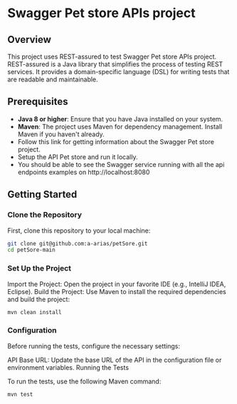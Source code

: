 # Swagger Pet store APIs project

## Overview

This project uses REST-assured to test  Swagger Pet store APIs project. REST-assured is a Java library that simplifies the process of testing REST services. It provides a domain-specific language (DSL) for writing tests that are readable and maintainable.

## Prerequisites

- **Java 8 or higher**: Ensure that you have Java installed on your system.
- **Maven**: The project uses Maven for dependency management. Install Maven if you haven't already.
- Follow this link for getting information about the Swagger Pet store project.
- Setup the API Pet store and run it locally.
- You should be able to see the Swagger service running with all the api endpoints examples on http://localhost:8080

## Getting Started

### Clone the Repository

First, clone this repository to your local machine:

```bash
git clone git@github.com:a-arias/petSore.git
cd petSore-main
```

### Set Up the Project
Import the Project: Open the project in your favorite IDE (e.g., IntelliJ IDEA, Eclipse).
Build the Project: Use Maven to install the required dependencies and build the project:

```bash
mvn clean install
```

### Configuration

Before running the tests, configure the necessary settings:

API Base URL: Update the base URL of the API in the configuration file or environment variables.
Running the Tests

To run the tests, use the following Maven command:
```bash
mvn test
```
